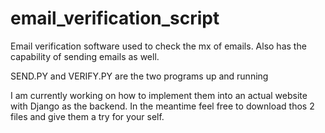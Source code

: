 # email_verification_script
Email verification software used to check the mx of emails. Also has the capability of sending emails as well.



SEND.PY and VERIFY.PY are the two programs up and running

I am currently working on how to implement them into an actual website with Django as the backend. In the meantime feel free to download thos 2 files and give them a try for your self.
